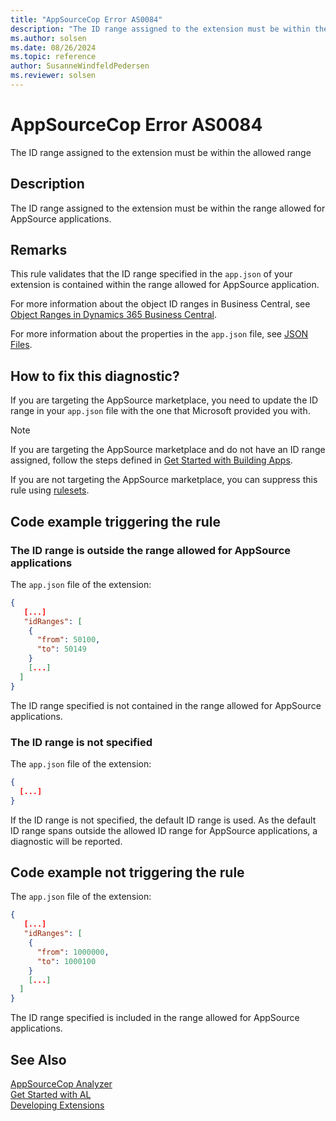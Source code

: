 ```yaml
---
title: "AppSourceCop Error AS0084"
description: "The ID range assigned to the extension must be within the range allowed for AppSource applications."
ms.author: solsen
ms.date: 08/26/2024
ms.topic: reference
author: SusanneWindfeldPedersen
ms.reviewer: solsen
---
```

[//]: # (START>DO_NOT_EDIT)
[//]: # (IMPORTANT:Do not edit any of the content between here and the END>DO_NOT_EDIT.)
[//]: # (Any modifications should be made in the .xml files in the ModernDev repo.)
# AppSourceCop Error AS0084
The ID range assigned to the extension must be within the allowed range

## Description
The ID range assigned to the extension must be within the range allowed for AppSource applications.

[//]: # (IMPORTANT: END>DO_NOT_EDIT)

## Remarks

This rule validates that the ID range specified in the `app.json` of your extension is contained within the range allowed for AppSource application.

For more information about the object ID ranges in Business Central, see [Object Ranges in Dynamics 365 Business Central](../devenv-object-ranges.md).

For more information about the properties in the `app.json` file, see [JSON Files](../devenv-json-files.md).

## How to fix this diagnostic?

If you are targeting the AppSource marketplace, you need to update the ID range in your `app.json` file with the one that Microsoft provided you with.

> [!NOTE]  
> If you are targeting the AppSource marketplace and do not have an ID range assigned, follow the steps defined in [Get Started with Building Apps](../readiness/get-started.md).

If you are not targeting the AppSource marketplace, you can suppress this rule using [rulesets](../devenv-using-code-analysis-tool-with-rule-set.md).

## Code example triggering the rule

### The ID range is outside the range allowed for AppSource applications

The `app.json` file of the extension:
```json
{
   [...]
   "idRanges": [
    {
      "from": 50100,
      "to": 50149
    }
    [...]
  ]
}
```

The ID range specified is not contained in the range allowed for AppSource applications. 

### The ID range is not specified

The `app.json` file of the extension:
```json
{
  [...]
}
```

If the ID range is not specified, the default ID range is used. As the default ID range spans outside the allowed ID range for AppSource applications, a diagnostic will be reported.

## Code example not triggering the rule

The `app.json` file of the extension:
```json
{
   [...]
   "idRanges": [
    {
      "from": 1000000,
      "to": 1000100
    }
    [...]
  ]
}
```

The ID range specified is included in the range allowed for AppSource applications. 

## See Also  
[AppSourceCop Analyzer](appsourcecop.md)  
[Get Started with AL](../devenv-get-started.md)  
[Developing Extensions](../devenv-dev-overview.md)  
